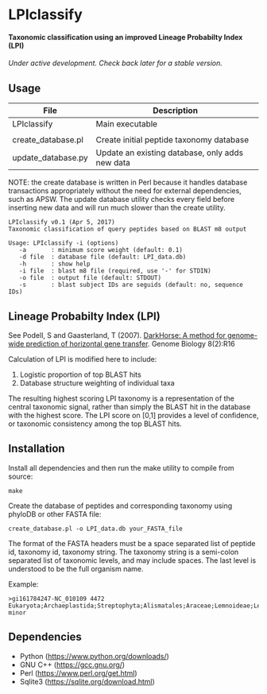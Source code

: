 # LPIclassify
#### Taxonomic classification using an improved Lineage Probabilty Index (LPI)

*Under active development. Check back later for a stable version.*

Usage
-----

| File | Description |
|------|-------------|
| LPIclassify | Main executable |
|  |  |
| create_database.pl | Create initial peptide taxonomy database |
| update_database.py | Update an existing database, only adds new data |

NOTE: the create database is written in Perl because it handles database transactions appropriately without the need for external dependencies, such as APSW. The update database utility checks every field before inserting new data and will run much slower than the create utility.

```
LPIclassify v0.1 (Apr 5, 2017)
Taxonomic classification of query peptides based on BLAST m8 output

Usage: LPIclassify -i (options)
   -a       : minimum score weight (default: 0.1)
   -d file  : database file (default: LPI_data.db)
   -h       : show help
   -i file  : blast m8 file (required, use '-' for STDIN)
   -o file  : output file (default: STDOUT)
   -s       : blast subject IDs are seguids (default: no, sequence IDs)

```

Lineage Probabilty Index (LPI)
------------------------------
See Podell, S and Gaasterland, T (2007). [DarkHorse: A method for genome-wide prediction of horizontal gene transfer](http://genomebiology.com/2007/8/2/R16). Genome Biology 8(2):R16

Calculation of LPI is modified here to include:
1. Logistic proportion of top BLAST hits
2. Database structure weighting of individual taxa

The resulting highest scoring LPI taxonomy is a representation of the central taxonomic signal, rather than simply the BLAST hit in the database with the highest score. The LPI score on [0,1] provides a level of confidence, or taxonomic consistency among the top BLAST hits.

Installation
------------

Install all dependencies and then run the make utility to compile from source:
```
make
```

Create the database of peptides and corresponding taxonomy using phyloDB or other FASTA file:
```
create_database.pl -o LPI_data.db your_FASTA_file
```
The format of the FASTA headers must be a space separated list of peptide id, taxonomy id, taxonomy string. The taxonomy string is a semi-colon separated list of taxonomic levels, and may include spaces. The last level is understood to be the full organism name.

Example:
```
>gi161784247-NC_010109 4472 Eukaryota;Archaeplastida;Streptophyta;Alismatales;Araceae;Lemnoideae;Lemna;Lemna minor
```

Dependencies
------------

* Python (https://www.python.org/downloads/)
* GNU C++ (https://gcc.gnu.org/)
* Perl (https://www.perl.org/get.html)
* Sqlite3 (https://sqlite.org/download.html)
